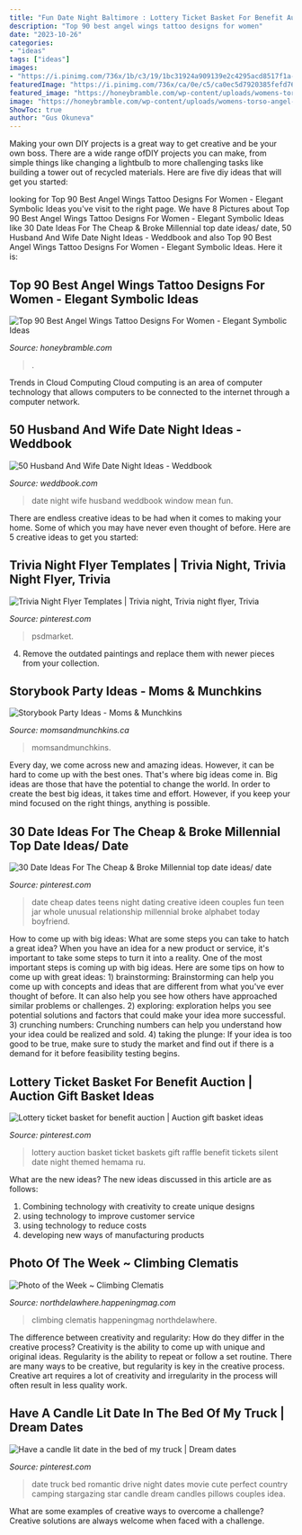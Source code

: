 ```yaml
---
title: "Fun Date Night Baltimore : Lottery Ticket Basket For Benefit Auction"
description: "Top 90 best angel wings tattoo designs for women"
date: "2023-10-26"
categories:
- "ideas"
tags: ["ideas"]
images:
- "https://i.pinimg.com/736x/1b/c3/19/1bc31924a909139e2c4295acd8517f1a--truck-bed-date-a-truck.jpg"
featuredImage: "https://i.pinimg.com/736x/ca/0e/c5/ca0ec5d7920385fefd7627285ae43743.jpg"
featured_image: "https://honeybramble.com/wp-content/uploads/womens-torso-angel-wings-tattoo.jpg"
image: "https://honeybramble.com/wp-content/uploads/womens-torso-angel-wings-tattoo.jpg"
ShowToc: true
author: "Gus Okuneva"
---
```



Making your own DIY projects is a great way to get creative and be your own boss. There are a wide range ofDIY projects you can make, from simple things like changing a lightbulb to more challenging tasks like building a tower out of recycled materials. Here are five diy ideas that will get you started: 

	

		
looking for Top 90 Best Angel Wings Tattoo Designs For Women - Elegant Symbolic Ideas you've visit to the right page. We have 8 Pictures about Top 90 Best Angel Wings Tattoo Designs For Women - Elegant Symbolic Ideas like 30 Date Ideas For The Cheap &amp; Broke Millennial top date ideas/ date, 50 Husband And Wife Date Night Ideas - Weddbook and also Top 90 Best Angel Wings Tattoo Designs For Women - Elegant Symbolic Ideas. Here it is:
		
    
## Top 90 Best Angel Wings Tattoo Designs For Women - Elegant Symbolic Ideas

<img loading=lazy src="https://honeybramble.com/wp-content/uploads/womens-torso-angel-wings-tattoo.jpg" onerror="this.onerror=null;this.src='https://tse1.mm.bing.net/th?id=OIP.f8oYdqkPjhPUO5vynF200AHaHa&amp;pid=15.1';" alt="Top 90 Best Angel Wings Tattoo Designs For Women - Elegant Symbolic Ideas">

_Source: honeybramble.com_

>. 

	

Trends in Cloud Computing
Cloud computing is an area of computer technology that allows computers to be connected to the internet through a computer network.

    
## 50 Husband And Wife Date Night Ideas - Weddbook

<img loading=lazy src="http://s3.weddbook.com/t1/2/1/7/2176798/50-husband-and-wife-date-night-ideas.jpg" onerror="this.onerror=null;this.src='https://tse3.mm.bing.net/th?id=OIP.08iLe3l82pWGjXKbEO14hAHaLF&amp;pid=15.1';" alt="50 Husband And Wife Date Night Ideas - Weddbook">

_Source: weddbook.com_

>date night wife husband weddbook window mean fun. 

	

There are endless creative ideas to be had when it comes to making your home. Some of which you may have never even thought of before. Here are 5 creative ideas to get you started:

    
## Trivia Night Flyer Templates | Trivia Night, Trivia Night Flyer, Trivia

<img loading=lazy src="https://i.pinimg.com/736x/4f/2b/ee/4f2bee1dda1169614bc0f69822101ca8.jpg" onerror="this.onerror=null;this.src='https://tse1.mm.bing.net/th?id=OIP.lVBRcmV23v-JcLwcvpmdUwHaHa&amp;pid=15.1';" alt="Trivia Night Flyer Templates | Trivia night, Trivia night flyer, Trivia">

_Source: pinterest.com_

>psdmarket. 

	

4. Remove the outdated paintings and replace them with newer pieces from your collection. 

    
## Storybook Party Ideas - Moms &amp; Munchkins

<img loading=lazy src="https://www.momsandmunchkins.ca/wp-content/uploads/2013/10/storybook-party-ideas-slider.jpg" onerror="this.onerror=null;this.src='https://tse4.mm.bing.net/th?id=OIP.q3LDl5iHbgWTxmc6afACMgHaEL&amp;pid=15.1';" alt="Storybook Party Ideas - Moms &amp; Munchkins">

_Source: momsandmunchkins.ca_

>momsandmunchkins. 

	

Every day, we come across new and amazing ideas. However, it can be hard to come up with the best ones. That's where big ideas come in. Big ideas are those that have the potential to change the world. In order to create the best big ideas, it takes time and effort. However, if you keep your mind focused on the right things, anything is possible.

    
## 30 Date Ideas For The Cheap &amp; Broke Millennial Top Date Ideas/ Date

<img loading=lazy src="https://i.pinimg.com/736x/ca/0e/c5/ca0ec5d7920385fefd7627285ae43743.jpg" onerror="this.onerror=null;this.src='https://tse1.mm.bing.net/th?id=OIP.PCglnzYBjzJlFZy6xT4xfQHaLG&amp;pid=15.1';" alt="30 Date Ideas For The Cheap &amp; Broke Millennial top date ideas/ date">

_Source: pinterest.com_

>date cheap dates teens night dating creative ideen couples fun teen jar whole unusual relationship millennial broke alphabet today boyfriend. 

	

How to come up with big ideas: What are some steps you can take to hatch a great idea?
When you have an idea for a new product or service, it's important to take some steps to turn it into a reality. One of the most important steps is coming up with big ideas. Here are some tips on how to come up with great ideas: 1) brainstorming: Brainstorming can help you come up with concepts and ideas that are different from what you've ever thought of before. It can also help you see how others have approached similar problems or challenges. 2) exploring: exploration helps you see potential solutions and factors that could make your idea more successful. 3) crunching numbers: Crunching numbers can help you understand how your idea could be realized and sold. 4) taking the plunge: If your idea is too good to be true, make sure to study the market and find out if there is a demand for it before feasibility testing begins.

    
## Lottery Ticket Basket For Benefit Auction | Auction Gift Basket Ideas

<img loading=lazy src="https://i.pinimg.com/736x/c6/24/4e/c6244ee88f59d3454ac8c40532e50bb1--lottery-tickets-silent-auction.jpg" onerror="this.onerror=null;this.src='https://tse1.mm.bing.net/th?id=OIP.ALTig5sNiavoIMAIlIrxXQHaJ3&amp;pid=15.1';" alt="Lottery ticket basket for benefit auction | Auction gift basket ideas">

_Source: pinterest.com_

>lottery auction basket ticket baskets gift raffle benefit tickets silent date night themed hemama ru. 

	

What are the new ideas?
The new ideas discussed in this article are as follows:
1. Combining technology with creativity to create unique designs 
2. using technology to improve customer service 
3. using technology to reduce costs 
4. developing new ways of manufacturing products 

    
## Photo Of The Week ~ Climbing Clematis

<img loading=lazy src="https://northdelawhere.happeningmag.com/wp-content/uploads/climbing-clematis2.jpg" onerror="this.onerror=null;this.src='https://tse1.mm.bing.net/th?id=OIP.u-e3_aunrxZChazo5ZSAvQHaEL&amp;pid=15.1';" alt="Photo of the Week ~ Climbing Clematis">

_Source: northdelawhere.happeningmag.com_

>climbing clematis happeningmag northdelawhere. 

	

The difference between creativity and regularity: How do they differ in the creative process?
Creativity is the ability to come up with unique and original ideas. Regularity is the ability to repeat or follow a set routine. There are many ways to be creative, but regularity is key in the creative process. Creative art requires a lot of creativity and irregularity in the process will often result in less quality work.

    
## Have A Candle Lit Date In The Bed Of My Truck | Dream Dates

<img loading=lazy src="https://i.pinimg.com/736x/1b/c3/19/1bc31924a909139e2c4295acd8517f1a--truck-bed-date-a-truck.jpg" onerror="this.onerror=null;this.src='https://tse4.mm.bing.net/th?id=OIP.I3uXy-MhkPRT9Q5g5OZQ5QHaHa&amp;pid=15.1';" alt="Have a candle lit date in the bed of my truck | Dream dates">

_Source: pinterest.com_

>date truck bed romantic drive night dates movie cute perfect country camping stargazing star candle dream candles pillows couples idea. 

	

What are some examples of creative ways to overcome a challenge?
Creative solutions are always welcome when faced with a challenge.

